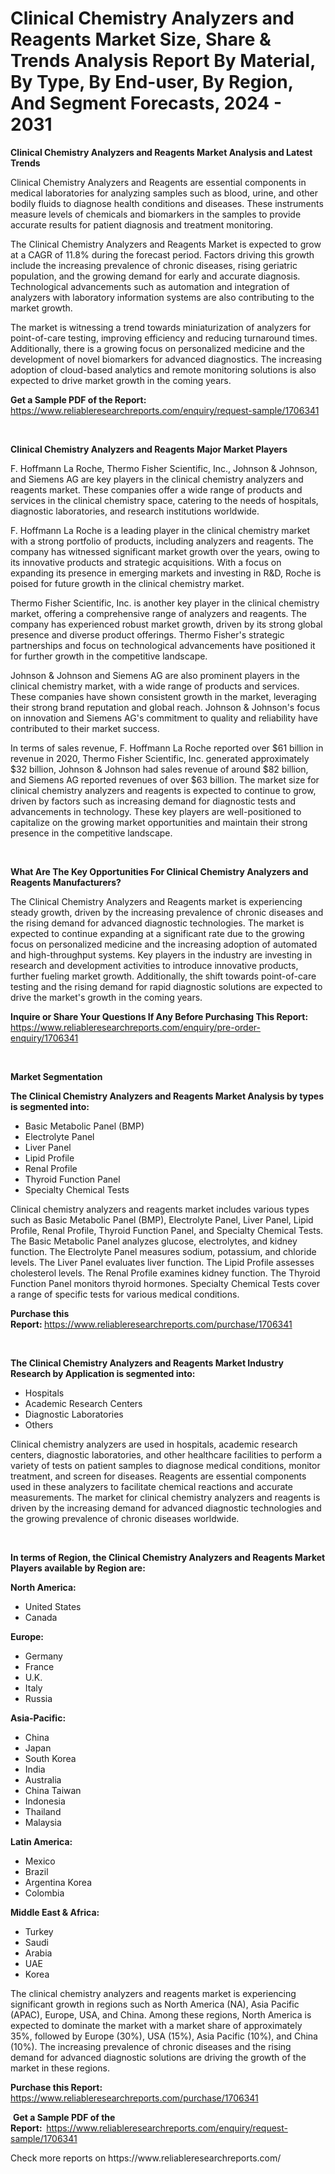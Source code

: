 <p><h1>Clinical Chemistry Analyzers and Reagents Market Size, Share & Trends Analysis Report By Material, By Type, By End-user, By Region, And Segment Forecasts, 2024 - 2031</h1></p><p><strong>Clinical Chemistry Analyzers and Reagents Market Analysis and Latest Trends</strong></p>
<p><p>Clinical Chemistry Analyzers and Reagents are essential components in medical laboratories for analyzing samples such as blood, urine, and other bodily fluids to diagnose health conditions and diseases. These instruments measure levels of chemicals and biomarkers in the samples to provide accurate results for patient diagnosis and treatment monitoring.</p><p>The Clinical Chemistry Analyzers and Reagents Market is expected to grow at a CAGR of 11.8% during the forecast period. Factors driving this growth include the increasing prevalence of chronic diseases, rising geriatric population, and the growing demand for early and accurate diagnosis. Technological advancements such as automation and integration of analyzers with laboratory information systems are also contributing to the market growth.</p><p>The market is witnessing a trend towards miniaturization of analyzers for point-of-care testing, improving efficiency and reducing turnaround times. Additionally, there is a growing focus on personalized medicine and the development of novel biomarkers for advanced diagnostics. The increasing adoption of cloud-based analytics and remote monitoring solutions is also expected to drive market growth in the coming years.</p></p>
<p><strong>Get a Sample PDF of the Report:&nbsp;</strong> <a href="https://www.reliableresearchreports.com/enquiry/request-sample/1706341">https://www.reliableresearchreports.com/enquiry/request-sample/1706341</a></p>
<p>&nbsp;</p>
<p><strong>Clinical Chemistry Analyzers and Reagents Major Market Players</strong></p>
<p><p>F. Hoffmann La Roche, Thermo Fisher Scientific, Inc., Johnson & Johnson, and Siemens AG are key players in the clinical chemistry analyzers and reagents market. These companies offer a wide range of products and services in the clinical chemistry space, catering to the needs of hospitals, diagnostic laboratories, and research institutions worldwide.</p><p>F. Hoffmann La Roche is a leading player in the clinical chemistry market with a strong portfolio of products, including analyzers and reagents. The company has witnessed significant market growth over the years, owing to its innovative products and strategic acquisitions. With a focus on expanding its presence in emerging markets and investing in R&D, Roche is poised for future growth in the clinical chemistry market.</p><p>Thermo Fisher Scientific, Inc. is another key player in the clinical chemistry market, offering a comprehensive range of analyzers and reagents. The company has experienced robust market growth, driven by its strong global presence and diverse product offerings. Thermo Fisher's strategic partnerships and focus on technological advancements have positioned it for further growth in the competitive landscape.</p><p>Johnson & Johnson and Siemens AG are also prominent players in the clinical chemistry market, with a wide range of products and services. These companies have shown consistent growth in the market, leveraging their strong brand reputation and global reach. Johnson & Johnson's focus on innovation and Siemens AG's commitment to quality and reliability have contributed to their market success.</p><p>In terms of sales revenue, F. Hoffmann La Roche reported over $61 billion in revenue in 2020, Thermo Fisher Scientific, Inc. generated approximately $32 billion, Johnson & Johnson had sales revenue of around $82 billion, and Siemens AG reported revenues of over $63 billion. The market size for clinical chemistry analyzers and reagents is expected to continue to grow, driven by factors such as increasing demand for diagnostic tests and advancements in technology. These key players are well-positioned to capitalize on the growing market opportunities and maintain their strong presence in the competitive landscape.</p></p>
<p>&nbsp;</p>
<p><strong>What Are The Key Opportunities For Clinical Chemistry Analyzers and Reagents Manufacturers?</strong></p>
<p><p>The Clinical Chemistry Analyzers and Reagents market is experiencing steady growth, driven by the increasing prevalence of chronic diseases and the rising demand for advanced diagnostic technologies. The market is expected to continue expanding at a significant rate due to the growing focus on personalized medicine and the increasing adoption of automated and high-throughput systems. Key players in the industry are investing in research and development activities to introduce innovative products, further fueling market growth. Additionally, the shift towards point-of-care testing and the rising demand for rapid diagnostic solutions are expected to drive the market's growth in the coming years.</p></p>
<p><strong>Inquire or Share Your Questions If Any Before Purchasing This Report:</strong> <a href="https://www.reliableresearchreports.com/enquiry/pre-order-enquiry/1706341">https://www.reliableresearchreports.com/enquiry/pre-order-enquiry/1706341</a></p>
<p>&nbsp;</p>
<p><strong>Market Segmentation</strong></p>
<p><strong>The Clinical Chemistry Analyzers and Reagents Market Analysis by types is segmented into:</strong></p>
<p><ul><li>Basic Metabolic Panel (BMP)</li><li>Electrolyte Panel</li><li>Liver Panel</li><li>Lipid Profile</li><li>Renal Profile</li><li>Thyroid Function Panel</li><li>Specialty Chemical Tests</li></ul></p>
<p><p>Clinical chemistry analyzers and reagents market includes various types such as Basic Metabolic Panel (BMP), Electrolyte Panel, Liver Panel, Lipid Profile, Renal Profile, Thyroid Function Panel, and Specialty Chemical Tests. The Basic Metabolic Panel analyzes glucose, electrolytes, and kidney function. The Electrolyte Panel measures sodium, potassium, and chloride levels. The Liver Panel evaluates liver function. The Lipid Profile assesses cholesterol levels. The Renal Profile examines kidney function. The Thyroid Function Panel monitors thyroid hormones. Specialty Chemical Tests cover a range of specific tests for various medical conditions.</p></p>
<p><strong>Purchase this Report:&nbsp;</strong><a href="https://www.reliableresearchreports.com/purchase/1706341">https://www.reliableresearchreports.com/purchase/1706341</a></p>
<p>&nbsp;</p>
<p><strong>The Clinical Chemistry Analyzers and Reagents Market Industry Research by Application is segmented into:</strong></p>
<p><ul><li>Hospitals</li><li>Academic Research Centers</li><li>Diagnostic Laboratories</li><li>Others</li></ul></p>
<p><p>Clinical chemistry analyzers are used in hospitals, academic research centers, diagnostic laboratories, and other healthcare facilities to perform a variety of tests on patient samples to diagnose medical conditions, monitor treatment, and screen for diseases. Reagents are essential components used in these analyzers to facilitate chemical reactions and accurate measurements. The market for clinical chemistry analyzers and reagents is driven by the increasing demand for advanced diagnostic technologies and the growing prevalence of chronic diseases worldwide.</p></p>
<p>&nbsp;</p>
<p><strong>In terms of Region, the Clinical Chemistry Analyzers and Reagents Market Players available by Region are:</strong></p>
<p>
    <p> <strong> North America: </strong>
        <ul>
            <li>United States</li>
            <li>Canada</li>
        </ul>
        </p> 
    <p> <strong> Europe: </strong>
        <ul>
            <li>Germany</li>
            <li>France</li>
            <li>U.K.</li>
            <li>Italy</li>
            <li>Russia</li>
        </ul>
        </p> 
    <p> <strong> Asia-Pacific: </strong>
        <ul>
            <li>China</li>
            <li>Japan</li>
            <li>South Korea</li>
            <li>India</li>
            <li>Australia</li>
            <li>China Taiwan</li>
            <li>Indonesia</li>
            <li>Thailand</li>
            <li>Malaysia</li>
        </ul>
        </p> 
    <p> <strong> Latin America: </strong>
        <ul>
            <li>Mexico</li>
            <li>Brazil</li>
            <li>Argentina Korea</li>
            <li>Colombia</li>
        </ul>
        </p> 
    <p> <strong> Middle East & Africa: </strong>
        <ul>
            <li>Turkey</li>
            <li>Saudi</li>
            <li>Arabia</li>
            <li>UAE</li>
            <li>Korea</li>
        </ul>
    </p>
    </p>
<p><p>The clinical chemistry analyzers and reagents market is experiencing significant growth in regions such as North America (NA), Asia Pacific (APAC), Europe, USA, and China. Among these regions, North America is expected to dominate the market with a market share of approximately 35%, followed by Europe (30%), USA (15%), Asia Pacific (10%), and China (10%). The increasing prevalence of chronic diseases and the rising demand for advanced diagnostic solutions are driving the growth of the market in these regions.</p></p>
<p><strong>Purchase this Report: </strong><a href="https://www.reliableresearchreports.com/purchase/1706341">https://www.reliableresearchreports.com/purchase/1706341</a></p>
<p>&nbsp;<strong>Get a Sample PDF of the Report:&nbsp;&nbsp;</strong><a href="https://www.reliableresearchreports.com/enquiry/request-sample/1706341">https://www.reliableresearchreports.com/enquiry/request-sample/1706341</a></p>
<p><strong></strong></p>
<p>Check more reports on https://www.reliableresearchreports.com/</p>